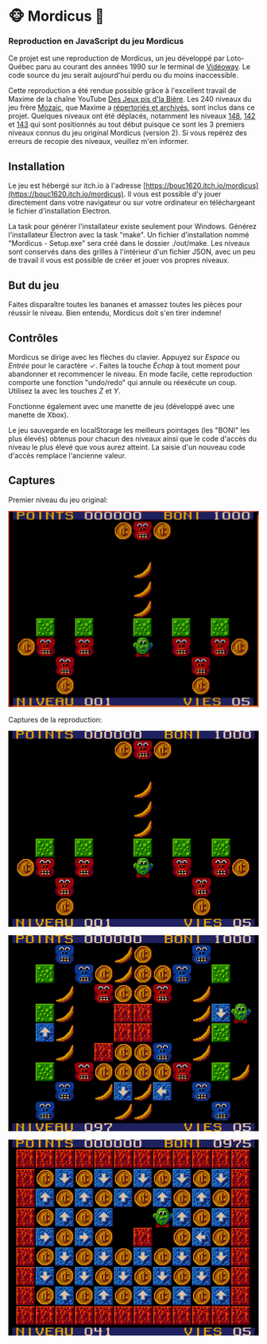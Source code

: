# 🐵 Mordicus 🍌

### Reproduction en JavaScript du jeu Mordicus

Ce projet est une reproduction de Mordicus, un jeu développé par Loto-Québec paru au courant des années 1990 sur le terminal de [Vidéoway](https://fr.wikipedia.org/wiki/Vid%C3%A9oway). Le code source du jeu serait aujourd'hui perdu ou du moins inaccessible.

Cette reproduction a été rendue possible grâce à l'excellent travail de Maxime de la chaîne YouTube [Des Jeux pis d'la Bière](https://youtube.com/@jeuxbiere?feature=shared). Les 240 niveaux du jeu frère [Mozaic](https://youtu.be/YygmFM3qP8w?feature=shared), que Maxime a [répertoriés et archivés](https://archive.org/details/mozaic-240-levels/001.png), sont inclus dans ce projet. Quelques niveaux ont été déplacés, notamment les niveaux [148](https://archive.org/details/mozaic-240-levels/148.png), [142](https://archive.org/details/mozaic-240-levels/142.png) et [143](https://archive.org/details/mozaic-240-levels/143.png) qui sont positionnés au tout début puisque ce sont les 3 premiers niveaux connus du jeu original Mordicus (version 2). Si vous repérez des erreurs de recopie des niveaux, veuillez m'en informer.

## Installation

Le jeu est hébergé sur itch.io à l'adresse [https://bouc1620.itch.io/mordicus](https://bouc1620.itch.io/mordicus). Il vous est possible d'y jouer directement dans votre navigateur ou sur votre ordinateur en téléchargeant le fichier d'installation Electron.

La task pour générer l'installateur existe seulement pour Windows. Générez l'installateur Electron avec la task "make". Un fichier d'installation nommé "Mordicus - Setup.exe" sera créé dans le dossier ./out/make. Les niveaux sont conservés dans des grilles à l'intérieur d'un fichier JSON, avec un peu de travail il vous est possible de créer et jouer vos propres niveaux.

## But du jeu

Faites disparaître toutes les bananes et amassez toutes les pièces pour réussir le niveau. Bien entendu, Mordicus doit s'en tirer indemne!

## Contrôles

Mordicus se dirige avec les flèches du clavier.
Appuyez sur _Espace_ ou _Entrée_ pour le caractère ✓.
Faites la touche _Échap_ à tout moment pour abandonner et recommencer le niveau.
En mode facile, cette reproduction comporte une fonction "undo/redo" qui annule ou réexécute un coup. Utilisez la avec les touches _Z_ et _Y_.

Fonctionne également avec une manette de jeu (développé avec une manette de Xbox).

Le jeu sauvegarde en localStorage les meilleurs pointages (les "BONI" les plus élevés) obtenus pour chacun des niveaux ainsi que le code d'accès du niveau le plus élevé que vous aurez atteint. La saisie d'un nouveau code d'accès remplace l'ancienne valeur.

## Captures

Premier niveau du jeu original:

<p align="center"><img src="captures/original/niveau1.png" alt="niveau 1"></img></p>

Captures de la reproduction:

<p align="center"><img src="captures/reproduction/001.png" alt="niveau 1"></img></p>

<p align="center"><img src="captures/reproduction/097.png" alt="niveau 97"></img></p>

<p align="center"><img src="captures/reproduction/041.png" alt="niveau 41"></img></p>
